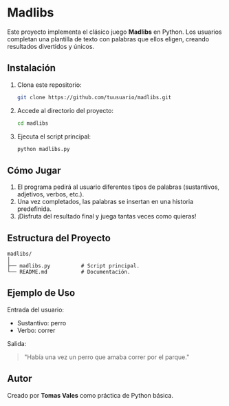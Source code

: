 # Madlibs

Este proyecto implementa el clásico juego **Madlibs** en Python. Los usuarios completan una plantilla de texto con palabras que ellos eligen, creando resultados divertidos y únicos.


## Instalación

1. Clona este repositorio:
   ```bash
   git clone https://github.com/tuusuario/madlibs.git
   ```
2. Accede al directorio del proyecto:
   ```bash
   cd madlibs
   ```
3. Ejecuta el script principal:
   ```bash
   python madlibs.py
   ```

## Cómo Jugar

1. El programa pedirá al usuario diferentes tipos de palabras (sustantivos, adjetivos, verbos, etc.).
2. Una vez completados, las palabras se insertan en una historia predefinida.
3. ¡Disfruta del resultado final y juega tantas veces como quieras!

## Estructura del Proyecto

```plaintext
madlibs/
│
├── madlibs.py          # Script principal.
└── README.md           # Documentación.
```

## Ejemplo de Uso

Entrada del usuario:
- Sustantivo: perro
- Verbo: correr

Salida:
> "Había una vez un perro que amaba correr por el parque."

## Autor
Creado por **Tomas Vales** como práctica de Python básica.

